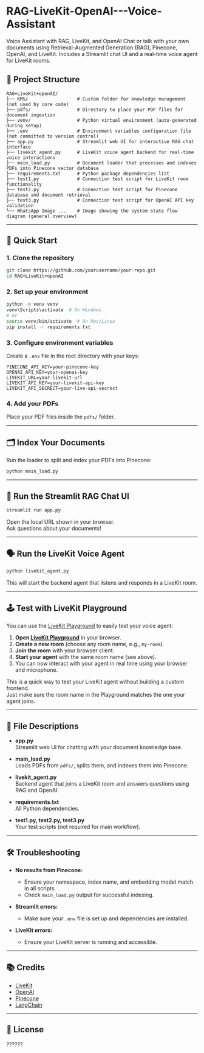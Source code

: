 # RAG-LiveKit-OpenAI---Voice-Assistant
Voice Assistant with RAG, LiveKit, and OpenAI Chat or talk with your own documents using Retrieval-Augmented Generation (RAG), Pinecone, OpenAI, and LiveKit. Includes a Streamlit chat UI and a real-time voice agent for LiveKit rooms.


## 📁 Project Structure

```
RAG+LiveKit+openAI/
├── KMS/                  # Custom folder for knowledge management (not used by core code)
├── pdfs/                 # Directory to place your PDF files for document ingestion
├── venv/                 # Python virtual environment (auto-generated during setup)
├── .env                  # Environment variables configuration file (not committed to version control)
├── app.py                # Streamlit web UI for interactive RAG chat interface
├── livekit_agent.py      # LiveKit voice agent backend for real-time voice interactions
├── main_load.py          # Document loader that processes and indexes PDFs into Pinecone vector database
├── requirements.txt      # Python package dependencies list
├── test1.py              # Connection test script for LiveKit room functionality
├── test2.py              # Connection test script for Pinecone database and document retrieval
├── test3.py              # Connection test script for OpenAI API key validation
└── WhatsApp Image ...    # Image showing the system state flow diagram (general overview)
```

---

## 🚀 Quick Start

### 1. **Clone the repository**

```sh
git clone https://github.com/yourusername/your-repo.git
cd RAG+LiveKit+openAI
```

### 2. **Set up your environment**

```sh
python -m venv venv
venv\Scripts\activate  # On Windows
# or
source venv/bin/activate  # On Mac/Linux
pip install -r requirements.txt
```

### 3. **Configure environment variables**

Create a `.env` file in the root directory with your keys:
```
PINECONE_API_KEY=your-pinecone-key
OPENAI_API_KEY=your-openai-key
LIVEKIT_URL=your-livekit-url
LIVEKIT_API_KEY=your-livekit-api-key
LIVEKIT_API_SECRECT=your-live-api-secrect
```

### 4. **Add your PDFs**

Place your PDF files inside the `pdfs/` folder.

---

## 🗂️ Index Your Documents

Run the loader to split and index your PDFs into Pinecone:

```sh
python main_load.py
```

---

## 💬 Run the Streamlit RAG Chat UI

```sh
streamlit run app.py
```
Open the local URL shown in your browser.  
Ask questions about your documents!

---

## 🗣️ Run the LiveKit Voice Agent

```sh
python livekit_agent.py
```
This will start the backend agent that listens and responds in a LiveKit room.

---

## 🕹️ Test with LiveKit Playground

You can use the [LiveKit Playground](https://playground.livekit.io/) to easily test your voice agent:

1. **Open [LiveKit Playground](https://playground.livekit.io/)** in your browser.
2. **Create a new room** (choose any room name, e.g., `my-room`).
3. **Join the room** with your browser client.
4. **Start your agent** with the same room name (see above).
5. You can now interact with your agent in real time using your browser and microphone.

This is a quick way to test your LiveKit agent without building a custom frontend.  
Just make sure the room name in the Playground matches the one your agent joins.

---

## 📝 File Descriptions

- **app.py**  
  Streamlit web UI for chatting with your document knowledge base.

- **main_load.py**  
  Loads PDFs from `pdfs/`, splits them, and indexes them into Pinecone.

- **livekit_agent.py**  
  Backend agent that joins a LiveKit room and answers questions using RAG and OpenAI.

- **requirements.txt**  
  All Python dependencies.

- **test1.py, test2.py, test3.py**  
  Your test scripts (not required for main workflow).

---

## 🛠️ Troubleshooting

- **No results from Pinecone:**  
  - Ensure your namespace, index name, and embedding model match in all scripts.
  - Check `main_load.py` output for successful indexing.

- **Streamlit errors:**  
  - Make sure your `.env` file is set up and dependencies are installed.

- **LiveKit errors:**  
  - Ensure your LiveKit server is running and accessible.

---

## 📚 Credits

- [LiveKit](https://livekit.io/)
- [OpenAI](https://openai.com/)
- [Pinecone](https://www.pinecone.io/)
- [LangChain](https://www.langchain.com/)

---

## 📝 License

??????